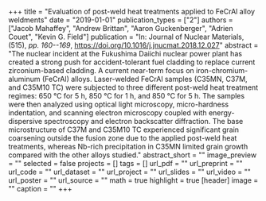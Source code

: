 +++
title = "Evaluation of post-weld heat treatments applied to FeCrAl alloy weldments"
date = "2019-01-01"
publication_types = ["2"]
authors = ["Jacob Mahaffey", "Andrew Brittan", "Aaron Guckenberger", "Adrien Couet", "Kevin G. Field"]
publication = "In: Journal of Nuclear Materials, (515), _pp. 160--169_, https://doi.org/10.1016/j.jnucmat.2018.12.027"
abstract = "The nuclear incident at the Fukushima Daiichi nuclear power plant has created a strong push for accident-tolerant fuel cladding to replace current zirconium-based cladding. A current near-term focus on iron-chromium-aluminum (FeCrAl) alloys. Laser-welded FeCrAl samples (C35MN, C37M, and C35M10 TC) were subjected to three different post-weld heat treatment regimes: 650 °C for 5 h, 850 °C for 1 h, and 850 °C for 5 h. The samples were then analyzed using optical light microscopy, micro-hardness indentation, and scanning electron microscopy coupled with energy-dispersive spectroscopy and electron backscatter diffraction. The base microstructure of C37M and C35M10 TC experienced significant grain coarsening outside the fusion zone due to the applied post-weld heat treatments, whereas Nb-rich precipitation in C35MN limited grain growth compared with the other alloys studied."
abstract_short = ""
image_preview = ""
selected = false
projects = []
tags = []
url_pdf = ""
url_preprint = ""
url_code = ""
url_dataset = ""
url_project = ""
url_slides = ""
url_video = ""
url_poster = ""
url_source = ""
math = true
highlight = true
[header]
image = ""
caption = ""
+++
